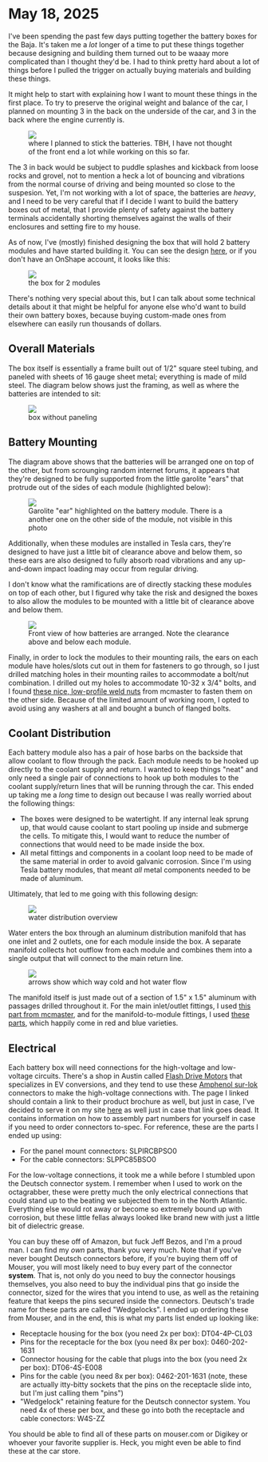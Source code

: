 # May 18, 2025
I've been spending the past few days putting together the battery boxes for the
Baja. It's taken me a _lot_ longer of a time to put these things together 
because designing and building them turned out to be waaay more complicated than
I thought they'd be. I had to think pretty hard about a lot of things before I 
pulled the trigger on actually buying materials and building these things.

It might help to start with explaining how I want to mount these things in the 
first place. To try to preserve the original weight and balance of the car, I 
planned on mounting 3 in the back on the underside of the car, and 3 in the 
back where the engine currently is.

<figure>
    <img src="/static/subie-baja-side-view.png"/>
    <figcaption>
        where I planned to stick the batteries. TBH, I have not thought of the 
        front end a lot while working on this so far.
    </figcaption>
</figure>

The 3 in back would be subject to puddle splashes and kickback from loose rocks 
and grovel, not to mention a heck a lot of bouncing and vibrations from the
normal course of driving and being mounted so close to the suspesion. Yet, I'm 
not working with a lot of space, the batteries are _heavy_, and I need to be 
very careful that if I decide I want to build the battery boxes out of metal,
that I provide plenty of safety against the battery terminals accidentally 
shorting themselves against the walls of their enclosures and setting fire to
my house.

As of now, I've (mostly) finished designing the box that will hold 2 battery 
modules and have started building it. You can see the design 
[here](https://cad.onshape.com/documents/619a24ff1b98c29cf85a7039/w/36708c5facd4ad3c7133e284/e/205a2a75c9ad0c43916a7d6f?renderMode=0&uiState=682ac5b38cd8375189cf9fdd), 
or if you don't have an OnShape account, it looks like this:

<figure>
    <img src="/static/2U-bbox-cad.png"/>
    <figcaption> the box for 2 modules </figcaption>
</figure>

There's nothing very special about this, but I can talk about some technical 
details about it that might be helpful for anyone else who'd want to build 
their own battery boxes, because buying custom-made ones from elsewhere can 
easily run thousands of dollars.

## Overall Materials
The box itself is essentially a frame built out of 1/2" square steel tubing, and
paneled with sheets of 16 gauge sheet metal; everything is made of mild steel. 
The diagram below shows just the framing, as well as where the batteries are
intended to sit:

<figure>
    <img src="/static/box-frame.png"/>
    <figcaption> box without paneling </figcpation>
</figure>

## Battery Mounting
The diagram above shows that the batteries will be arranged one on top of the
other, but from scrounging random internet forums, it appears that they're 
designed to be fully supported from the little garolite "ears" that protrude 
out of the sides of each module (highlighted below):

<figure>
    <img src="/static/battery_module_ears.png"/>
    <figcaption>
        Garolite "ear" highlighted on the battery module. There is a another one
        on the other side of the module, not visible in this photo
    </figcaption>
</figure>

Additionally, when these modules are installed in Tesla cars, they're designed
to have just a little bit of clearance above and below them, so these ears are
also designed to fully absorb road vibrations and any up-and-down impact loading
may occur from regular driving.

I don't know what the ramifications are of directly stacking these modules on 
top of each other, but I figured why take the risk and designed the boxes to 
also allow the modules to be mounted with a little bit of clearance above and 
below them. 

<figure>
    <img src="/static/battery-clearance-front-view.png"/>
    <figcaption>
        Front view of how batteries are arranged. Note the clearance above and
        below each module.
    </figcaption>
</figure>

Finally, in order to lock the modules to their mounting rails, the ears on each
module have holes/slots cut out in them for fasteners to go through, so I just
drilled matching holes in their mounting railes to accommodate a bolt/nut 
combination. I drilled out my holes to accommodate 10-32 x 3/4" bolts, and I 
found [these nice, low-profile weld nuts](https://www.mcmaster.com/98001A125/) 
from mcmaster to fasten them on the other side. Because of the limited amount 
of working room, I opted to avoid using any washers at all and bought a bunch of 
flanged bolts.

## Coolant Distribution
Each battery module also has a pair of hose barbs on the backside that allow 
coolant to flow through the pack. Each module needs to be hooked up directly to
the coolant supply and return. I wanted to keep things "neat" and only need a 
single pair of connections to hook up both modules to the coolant supply/return
lines that will be running through the car. This ended up taking me a _long_ 
time to design out because I was really worried about the following things:

- The boxes were designed to be watertight. If any internal leak sprung up, that
  would cause coolant to start pooling up inside and submerge the cells. To 
  mitigate this, I would want to reduce the number of connections that would 
  need to be made inside the box.
- All metal fittings and components in a coolant loop need to be made of the 
  same material in order to avoid galvanic corrosion. Since I'm using Tesla 
  battery modules, that meant _all_ metal components needed to be made of 
  aluminum.

Ultimately, that led to me going with this following design:

<figure>
    <img src="/static/water-block-overview.png"/>
    <figcaption> water distribution overview </figcaption>
</figure>

Water enters the box through an aluminum distribution manifold that has one 
inlet and 2 outlets, one for each module inside the box. A separate
manifold collects hot outflow from each module and combines them into a single
output that will connect to the main return line.

<figure>
    <img src="/static/water-distribution.png"/>
    <figcaption> arrows show which way cold and hot water flow </figcaption>
</figure>

The manifold itself is just made out of a section of 1.5" x 1.5" aluminum 
with passages drilled throughout it. For the main inlet/outlet fittings, I 
used [this part from mcmaster](https://www.mcmaster.com/2227K13/), and for
the manifold-to-module fittings, I used 
[these parts](https://www.mcmaster.com/5058K768/), which happily come in red
and blue varieties.

## Electrical
Each battery box will need connections for the high-voltage and low-voltage
circuits. There's a shop in Austin called 
[Flash Drive Motors](https://flashdrivemotors.com) that specializes in EV 
conversions, and they tend to use these 
[Amphenol sur-lok](https://www.amphenol-industrial.de/en/products/xev-connectors/surlok) 
connectors to make the high-voltage connections with. The page I linked should
contain a link to their product brochure as well, but just in case, I've 
decided to serve it on my site [here](/static/pdfs/surlok-product-brochure.pdf) 
as well just in case that link goes dead. It contains information on how to 
assembly part numbers for yourself in case if you need to order connectors 
to-spec. For reference, these are the parts I ended up using:

- For the panel mount connectors: SLPIRCBPSO0
- For the cable connectors: SLPPC85BSO0

For the low-voltage connections, it took me a while before I stumbled upon the
Deutsch connector system. I remember when I used to work on the octagrabber, 
these were pretty much the only electrical connections that could stand up to 
the beating we subjected them to in the North Atlantic. Everything else would
rot away or become so extremely bound up with corrosion, but these little fellas
always looked like brand new with just a little bit of dielectric grease.

You can buy these off of Amazon, but fuck Jeff Bezos, and I'm a proud man. I can
find my _own_ parts, thank you very much. Note that if you've never bought
Deutsch connectors before, if you're buying them off of Mouser, you will most 
likely need to buy every part of the connector **system**. That is, not only 
do you need to buy the connector housings themselves, you also need to buy the 
individual pins that go inside the connector, sized for the wires that you 
intend to use, as well as the retaining feature that keeps the pins secured 
inside the connectors. Deutsch's trade name for these parts are called 
"Wedgelocks". I ended up ordering these from Mouser, and in the end, this is
what my parts list ended up looking like:

- Receptacle housing for the box (you need 2x per box): DT04­-4P-­CL03
- Pins for the receptacle for the box (you need 8x per box): 0460-202-1631
- Connector housing for the cable that plugs into the box (you need 2x per box): 
  DT06­-4S-­E008
- Pins for the cable (you need 8x per box): 0462-201-1631 (note, these are 
  actually itty-bitty sockets that the pins on the receptacle slide into, but 
  I'm just calling them "pins")
- "Wedgelock" retaining feature for the Deutsch connector system. You need 4x 
  of these per box, and these go into both the receptacle and cable conectors:
  W4S-­ZZ

You should be able to find all of these parts on mouser.com or Digikey or 
whoever your favorite supplier is. Heck, you might even be able to find these 
at the car store.
